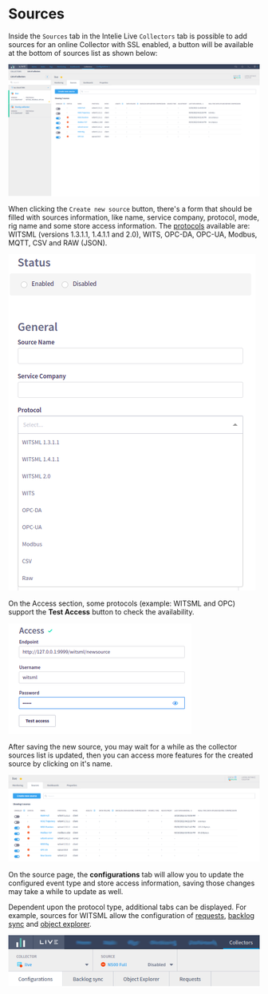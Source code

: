 # Sources

Inside the `Sources` tab in the Intelie Live `Collectors` tab is possible to add sources for an online Collector with SSL enabled, a button will be available at the bottom of sources list as shown below:

![List of sources configured for a Collector](../../../.gitbook/assets/collector-remote-control-sources.png)

When clicking the `Create new source` button, there's a form that should be filled with sources information, like name, service company, protocol, mode, rig name and some store access information. The [protocols](../../protocols/) available are: WITSML (versions 1.3.1.1, 1.4.1.1 and 2.0), WITS, OPC-DA, OPC-UA, Modbus, MQTT, CSV and RAW (JSON).

![List of protocols available to configure a new source](<../../../.gitbook/assets/image (342).png>)

On the Access section, some protocols (example: WITSML and OPC) support the **Test Access** button to check the availability.

![](<../../../.gitbook/assets/image (85).png>)

After saving the new source, you may wait for a while as the collector sources list is updated, then you can access more features for the created source by clicking on it's name.

![Choose a source to edit, then new tabs will display if the protocol supports](../../../.gitbook/assets/collector-remote-control-sources-new-source.png)

On the source page, the **configurations** tab will allow you to update the configured event type and store access information, saving those changes may take a while to update as well.

Dependent upon the protocol type, additional tabs can be displayed. For example, sources for WITSML allow the configuration of [requests](witsml-requests.md), [backlog sync](witsml-backlog-sync.md) and [object explorer](witsml-object-explorer.md).

![](../../../.gitbook/assets/collector-remote-control-witsml-tabs.png)
